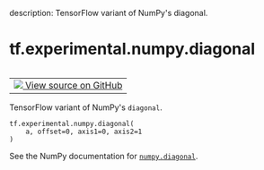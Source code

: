 description: TensorFlow variant of NumPy's diagonal.

<div itemscope itemtype="http://developers.google.com/ReferenceObject">
<meta itemprop="name" content="tf.experimental.numpy.diagonal" />
<meta itemprop="path" content="Stable" />
</div>

# tf.experimental.numpy.diagonal

<!-- Insert buttons and diff -->

<table class="tfo-notebook-buttons tfo-api nocontent" align="left">
<td>
  <a target="_blank" href="https://github.com/tensorflow/tensorflow/blob/r2.4/tensorflow/python/ops/numpy_ops/np_array_ops.py#L337-L365">
    <img src="https://www.tensorflow.org/images/GitHub-Mark-32px.png" />
    View source on GitHub
  </a>
</td>
</table>



TensorFlow variant of NumPy's `diagonal`.

<pre class="devsite-click-to-copy prettyprint lang-py tfo-signature-link">
<code>tf.experimental.numpy.diagonal(
    a, offset=0, axis1=0, axis2=1
)
</code></pre>



<!-- Placeholder for "Used in" -->

See the NumPy documentation for [`numpy.diagonal`](https://numpy.org/doc/1.16/reference/generated/numpy.diagonal.html).
